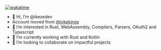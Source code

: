 [![wakatime](https://wakatime.com/badge/user/512f011c-73db-442c-b1b5-0e49254195f7.svg)](https://wakatime.com/@512f011c-73db-442c-b1b5-0e49254195f7)
- 👋 Hi, I’m @ikezedev
- Account moved from [@iykekings](https://github.com/iykekings)
- 👀 I’m interested in Rust, WebAssembly, Compilers, Parsers, OAuth2 and Typescript
- 🌱 I’m currently working with Rust and Kotlin
- 💞️ I’m looking to collaborate on impactful projects
  

<!---
ikezedev/ikezedev is a ✨ special ✨ repository because its `README.md` (this file) appears on your GitHub profile.
You can click the Preview link to take a look at your changes.
--->

